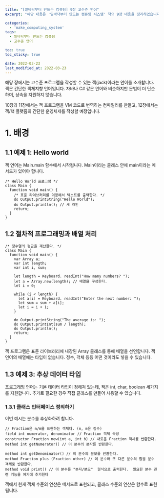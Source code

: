 ```yaml
---
title: "[밑바닥부터 만드는 컴퓨팅] 9장 고수준 언어"
excerpt: "해당 내용은 '밑바닥부터 만드는 컴퓨팅 시스템' 책의 9장 내용을 정리하였습니다. "

categories:
  - 'make_computing_system'
tags:
  - 밑바닥부터 만드는 컴퓨팅
  - 고수준 언어

toc: true
toc_sticky: true

date: 2022-03-23
last_modified_at: 2022-03-23
---
```


해당 장에서는 고수준 프로그램을 작성할 수 있는 잭(jack)이라는 언어를 소개합니다. 
잭은 간단한 객체지향 언어입니다. 
자바나 C# 같은 언어와 비슷하지만 문법이 더 단순하며, 상속을 지원하지 않습니다. 

10장과 11장에서는 잭 프로그램을 VM 코드로 변역하는 컴파일러를 만들고, 12장에서는 잭/핵 플랫폼의 간단한 운영체제를 작성할 예정입니다. 

# 1. 배경 

## 1.1 예제 1: Hello world

잭 언어는 Main.main 함수에서 시작됩니다. 
Main이라는 클래스 안에 main이라는 메서드가 있어야 합니다. 

```
/* Hello World 프로그램 */ 
class Main { 
  function void main() { 
    /* 표준 라이브러리를 이용해서 텍스트를 출력한다. */ 
    do Output.printString("Hello World"); 
    do Output.println(); // 새 라인 
    return; 
  } 
}
```
## 1.2 절차적 프로그래밍과 배열 처리 

```
/* 정수열의 평균을 계산한다. */ 
class Main { 
  function void main() { 
    var Array a; 
    var int length; 
    var int i, sum; 

    let length = Keyboard. readInt("How many numbers? "); 
    let a = Array.new(length); // 배열을 구성한다. 
    let i = 0; 

    while (i < length) { 
      let a[i] = Keyboard. readInt("Enter the next number: "); 
      let sum = sum + a[i]; 
      let i = i + 1; 
    } 

    do Output.printString("The average is: "); 
    do Output.printInt(sum / length); 
    do Output.println(); 
    return; 
  } 
}
```

잭 프로그램은 표준 라이브러리에 내장된 Array 클래스를 통해 배열을 선언합니다. 
잭 언어의 배열에는 타입이 없습니다. 
정수, 객체 등등 어떤 것이라도 넣을 수 있습니다. 

## 1.3 예제 3: 추상 데이터 타입 

프로그래밍 언어는 기본 데이터 타입이 정해져 있는데, 잭은 int, char, boolean 세가지를 지원합니다. 
추가로 필요한 경우 직접 클래스를 만들어 사용할 수 있습니다. 

### 1.3.1 클래스 인터페이스 정의하기 

이번 예시는 분수를 추상화하려 합니다. 

```
// Fraction은 n/m을 표현하는 객체다. (n, m은 정수) 
field int numerator, denominator // Fraction 객체 속성 
constructor Fraction new(int a, int b) // 새로운 Fraction 객체를 반환한다. 
method int getNumerator() // 이 분수의 분자를 반환한다. 

method int getDenominator() // 이 분수의 분모를 반환한다. 
method Fraction plus (Fraction other) // 이 분수와 또 다른 분수의 합을 분수 객체로 반환한다. 
method void print() // 이 분수를 "분자/분모"  형식으로 출력한다.  필요한 분수 관련 기능을 여기에 추가한다
```

잭에서 현재 객체 수준의 연산은 메서드로 표현되고, 클래스 수준의 연산은 함수로 표현됩니다. 
